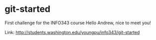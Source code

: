 # git-started
First challenge for the INFO343 course
Hello Andrew, nice to meet you! 

Link: http://students.washington.edu/youngpu/info343/git-started